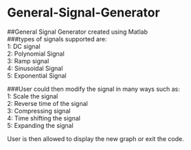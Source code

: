 # General-Signal-Generator  
##General Signal Generator created using Matlab  
###types of signals supported are:  
1: DC signal  
2: Polynomial Signal     
3: Ramp signal    
4: Sinusoidal Signal    
5: Exponential Signal   
  
###User could then modify the signal in many ways such as:  
1: Scale the signal  
2: Reverse time of the signal  
3: Compressing signal  
4: Time shifting the signal    
5: Expanding the signal   
   
User is then allowed to display the new graph or exit the code.
